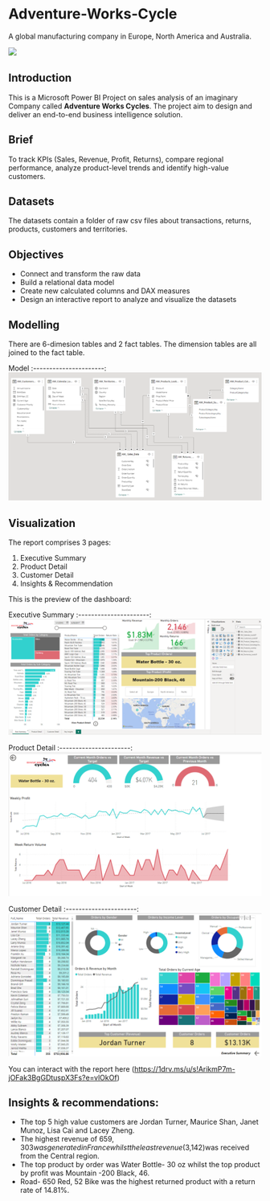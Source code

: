 # Adventure-Works-Cycle
A global manufacturing company in Europe, North America and Australia.

![](Cycle.jpg)

## Introduction

This is a Microsoft Power BI Project on sales analysis of an imaginary Company called **Adventure Works Cycles**. The project aim to design and deliver an end-to-end business intelligence solution. 

## Brief

To track KPIs (Sales, Revenue, Profit, Returns), compare regional performance, analyze product-level trends and identify high-value customers.

## Datasets 

The datasets contain a folder of raw csv files about transactions, returns, products, customers and territories.

## Objectives

- Connect and transform the raw data
- Build a relational data model
- Create new calculated columns and DAX measures
- Design an interactive report to analyze and visualize the datasets

## Modelling

There are 6-dimesion tables and 2 fact tables. The dimension tables are all joined to the fact table.

Model
:----------------------:
![](Data_model.png)

## Visualization
The report comprises 3 pages:
1.  Executive Summary
2.  Product Detail
3.  Customer Detail
4.  Insights & Recommendation

This is the preview of the dashboard:

Executive Summary
:----------------------:
![](Dashboard_1.png)

Product Detail
:----------------------:
![](Dashboard_2.png)

Customer Detail
:----------------------:
![](Dashboard_3.png)

You can interact with the report here (https://1drv.ms/u/s!ArikmP7m-jOFak3BgGDtuspX3Fs?e=vlOkOf)

## Insights & recommendations:

- The top 5 high value customers are Jordan Turner, Maurice Shan, Janet Munoz, Lisa Cai and Lacey Zheng.
- The highest revenue of $659,303 was generated in France whilst the least revenue ($3,142)was received from the Central region.
- The top product by order was Water Bottle- 30 oz whilst the top product by profit was Mountain -200 Black, 46.
- Road- 650 Red, 52 Bike was the highest returned product with a return rate of 14.81%.
